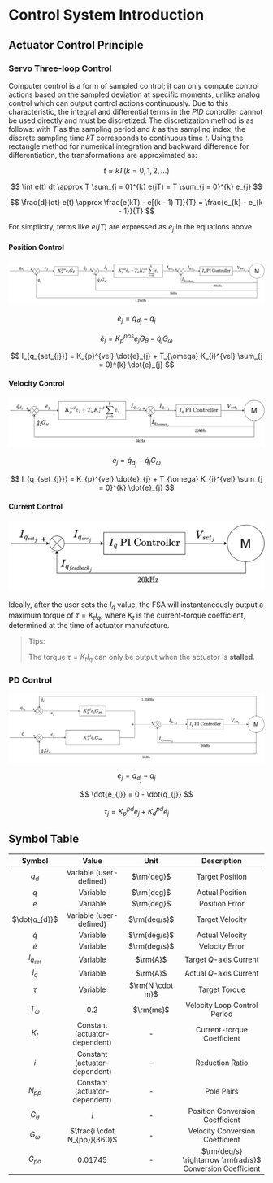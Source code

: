 # Control System Introduction

## Actuator Control Principle

### Servo Three-loop Control

Computer control is a form of sampled control; it can only compute control actions based on the sampled deviation at specific moments, unlike analog control which can output control actions continuously. Due to this characteristic, the integral and differential terms in the $PID$ controller cannot be used directly and must be discretized. The discretization method is as follows: with $T$ as the sampling period and $k$ as the sampling index, the discrete sampling time $kT$ corresponds to continuous time $t$. Using the rectangle method for numerical integration and backward difference for differentiation, the transformations are approximated as:

$$
t \approx kT \left(k = 0, 1, 2, \dots \right)
$$

$$
\int e(t) dt \approx T \sum_{j = 0}^{k} e(jT) = T \sum_{j = 0}^{k} e_{j}
$$

$$
\frac{d}{dt} e(t) \approx \frac{e(kT) - e[(k - 1) T]}{T} = \frac{e_{k} - e_{k - 1}}{T}
$$

For simplicity, terms like $e(jT)$ are expressed as $e_{j}$ in the equations above.

#### Position Control

![FSA Control Diagram - Position Control](../images/FSA%E6%8E%A7%E5%88%B6%E6%A1%86%E5%9B%BE-%E4%BD%8D%E7%BD%AE%E6%8E%A7%E5%88%B6.svg)

$$
e_{j} = q_{d_{j}} - q_{j}
$$

$$
\dot{e}_{j} = K_{p}^{pos} e_{j} G_{\theta} - \dot{q}_{j} G_{\omega}
$$

$$
I_{q_{set_{j}}} = K_{p}^{vel} \dot{e}_{j} + T_{\omega} K_{i}^{vel} \sum_{j = 0}^{k} \dot{e}_{j}
$$

#### Velocity Control

![FSA Control Diagram - Velocity Control](../images/FSA%E6%8E%A7%E5%88%B6%E6%A1%86%E5%9B%BE-%E9%80%9F%E5%BA%A6%E6%8E%A7%E5%88%B6.svg)

$$
\dot{e}_{j} = \dot{q}_{d_{j}} - \dot{q}_{j} G_{\omega}
$$

$$
I_{q_{set_{j}}} = K_{p}^{vel} \dot{e}_{j} + T_{\omega} K_{i}^{vel} \sum_{j = 0}^{k} \dot{e}_{j}
$$

#### Current Control

![FSA Control Diagram - Current Control](../images/FSA%E6%8E%A7%E5%88%B6%E6%A1%86%E5%9B%BE-%E7%94%B5%E6%B5%81%E6%8E%A7%E5%88%B6.svg)

Ideally, after the user sets the $I_{q}$ value, the FSA will instantaneously output a maximum torque of $\tau = K_{t} I_{q}$, where $K_{t}$ is the current-torque coefficient, determined at the time of actuator manufacture.

> Tips:
>
> The torque $\tau = K_{t} I_{q}$ can only be output when the actuator is **stalled**.

### PD Control

![FSA Control Diagram - PD Control](../images/FSA%E6%8E%A7%E5%88%B6%E6%A1%86%E5%9B%BE-PD%E6%8E%A7%E5%88%B6.svg)

$$
e_{j} = q_{d_{j}} - q_{j}
$$

$$
\dot{e_{j}} = 0 - \dot{q_{j}}
$$

$$
\tau_{j} = K_{p}^{pd} e_{j} + K_{d}^{pd} \dot{e}_{j}
$$

## Symbol Table

|     Symbol      |              Value               |       Unit       |                      Description                       |
| :-------------: | :------------------------------: | :--------------: | :---------------------------------------------------: |
|    $q_{d}$      |       Variable (user-defined)    |    $\rm{deg}$    |                  Target Position                      |
|      $q$        |             Variable             |    $\rm{deg}$    |                  Actual Position                      |
|      $e$        |             Variable             |    $\rm{deg}$    |                  Position Error                       |
| $\dot{q_{d}}$   |       Variable (user-defined)    |   $\rm{deg/s}$   |                  Target Velocity                      |
|   $\dot{q}$     |             Variable             |   $\rm{deg/s}$   |                  Actual Velocity                      |
|   $\dot{e}$     |             Variable             |   $\rm{deg/s}$   |                  Velocity Error                       |
| $I_{q_{set}}$   |             Variable             |     $\rm{A}$     |             Target $Q$-axis Current                   |
|    $I_{q}$      |             Variable             |     $\rm{A}$     |             Actual $Q$-axis Current                   |
|    $\tau$       |             Variable             | $\rm{N \cdot m}$ |                  Target Torque                        |
| $T_{\omega}$    |              $0.2$               |    $\rm{ms}$     |            Velocity Loop Control Period               |
|    $K_{t}$      |   Constant (actuator-dependent)  |        -         |              Current-torque Coefficient               |
|      $i$        |   Constant (actuator-dependent)  |        -         |                    Reduction Ratio                    |
|   $N_{pp}$      |   Constant (actuator-dependent)  |        -         |                    Pole Pairs                         |
| $G_{\theta}$    |              $i$                 |        -         |                  Position Conversion Coefficient     |
| $G_{\omega}$    | $\frac{i \cdot N_{pp}}{360}$     |        -         |                  Velocity Conversion Coefficient     |
|   $G_{pd}$      |           $0.01745$              |        -         | $\rm{deg/s} \rightarrow \rm{rad/s}$ Conversion Coefficient |
